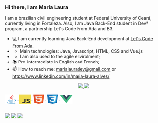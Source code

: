 ### Hi there, I am Maria Laura

I am a brazilian civil engineering student at Federal University of Ceará, currently living in Fortaleza. Also, I am Java Back-End student in Devª program, a partnership Let's Code From Ada and B3.

- :computer: I am currently learning Java Back-End development at <a href="https://letscode.com.br/"> Let's Code From Ada</a>.
- - Main technologies: Java, Javascript, HTML, CSS and Vue.js
- - I am also used to the agile envirolment;
- 📚 Pre-intermediate in English and French;
- 📫 How to reach me: marialauradev@gmail.com or https://www.linkedin.com/in/maria-laura-alves/

<div align="center">
  <a href="https://github.com/mariaLauraDev">
  <img height="180em" src="https://github-readme-stats.vercel.app/api?username=mariaLauraDev&show_icons=true&theme=dracula&include_all_commits=true&count_private=true"/>
  <img height="180em" src="https://github-readme-stats.vercel.app/api/top-langs/?username=mariaLauraDev&layout=compact&langs_count=7&theme=dracula"/>
</div>
<div style="display: inline_block"><br>
  <img align="center" alt="Maria-Java" height="30" width="40" src="https://github.com/devicons/devicon/blob/master/icons/java/java-original.svg">
  <img align="center" alt="Maria-Js" height="30" width="40" src="https://github.com/devicons/devicon/blob/master/icons/javascript/javascript-original.svg">
  <img align="center" alt="Maria-HTML" height="30" width="40" src="https://raw.githubusercontent.com/devicons/devicon/master/icons/html5/html5-original.svg">
  <img align="center" alt="Maria-CSS" height="30" width="40" src="https://raw.githubusercontent.com/devicons/devicon/master/icons/css3/css3-original.svg">
  <img align="center" alt="Maria-vuejs" height="30" width="40" src="https://github.com/devicons/devicon/blob/master/icons/vuejs/vuejs-original.svg">
</div>

  ##

<div> 
  <a href="https://instagram.com/marialauradev" target="_blank"><img src="https://img.shields.io/badge/-Instagram-%23E4405F?style=for-the-badge&logo=instagram&logoColor=white" target="_blank"></a>
 	<a href = "mailto:marialauradev@gmail.com"><img src="https://img.shields.io/badge/-Gmail-%23333?style=for-the-badge&logo=gmail&logoColor=white" target="_blank"></a>
  <a href="https://www.linkedin.com/in/maria-laura-alves/" target="_blank"><img src="https://img.shields.io/badge/-LinkedIn-%230077B5?style=for-the-badge&logo=linkedin&logoColor=white" target="_blank"></a> 
</div>
